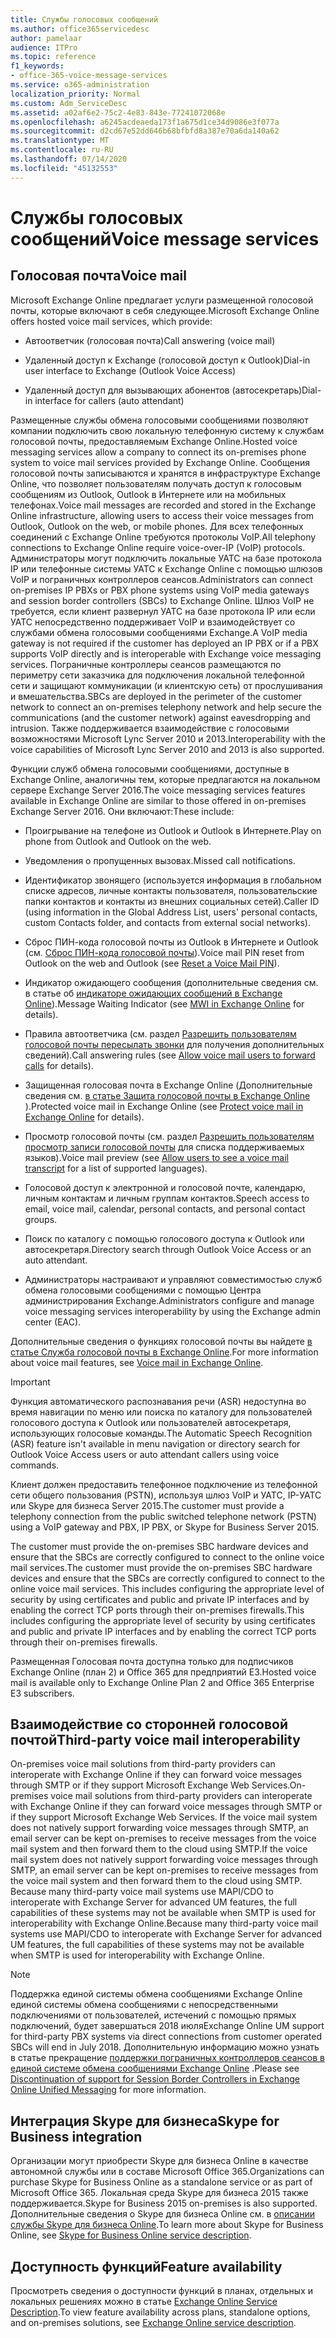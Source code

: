 ```yaml
---
title: Службы голосовых сообщений
ms.author: office365servicedesc
author: pamelaar
audience: ITPro
ms.topic: reference
f1_keywords:
- office-365-voice-message-services
ms.service: o365-administration
localization_priority: Normal
ms.custom: Adm_ServiceDesc
ms.assetid: a02af6e2-75c2-4e83-843e-77241072068e
ms.openlocfilehash: a6245acdeaeda173f1a675d1ce34d9086e3f077a
ms.sourcegitcommit: d2cd67e52dd646b68bfbfd8a387e70a6da140a62
ms.translationtype: MT
ms.contentlocale: ru-RU
ms.lasthandoff: 07/14/2020
ms.locfileid: "45132553"
---
```

# <a name="voice-message-services"></a><span data-ttu-id="6ee56-102">Службы голосовых сообщений</span><span class="sxs-lookup"><span data-stu-id="6ee56-102">Voice message services</span></span>

## <a name="voice-mail"></a><span data-ttu-id="6ee56-103">Голосовая почта</span><span class="sxs-lookup"><span data-stu-id="6ee56-103">Voice mail</span></span>

<span data-ttu-id="6ee56-104">Microsoft Exchange Online предлагает услуги размещенной голосовой почты, которые включают в себя следующее.</span><span class="sxs-lookup"><span data-stu-id="6ee56-104">Microsoft Exchange Online offers hosted voice mail services, which provide:</span></span>
  
- <span data-ttu-id="6ee56-105">Автоответчик (голосовая почта)</span><span class="sxs-lookup"><span data-stu-id="6ee56-105">Call answering (voice mail)</span></span>
    
- <span data-ttu-id="6ee56-106">Удаленный доступ к Exchange (голосовой доступ к Outlook)</span><span class="sxs-lookup"><span data-stu-id="6ee56-106">Dial-in user interface to Exchange (Outlook Voice Access)</span></span>
    
- <span data-ttu-id="6ee56-107">Удаленный доступ для вызывающих абонентов (автосекретарь)</span><span class="sxs-lookup"><span data-stu-id="6ee56-107">Dial-in interface for callers (auto attendant)</span></span>
    
<span data-ttu-id="6ee56-108">Размещенные службы обмена голосовыми сообщениями позволяют компании подключить свою локальную телефонную систему к службам голосовой почты, предоставляемым Exchange Online.</span><span class="sxs-lookup"><span data-stu-id="6ee56-108">Hosted voice messaging services allow a company to connect its on-premises phone system to voice mail services provided by Exchange Online.</span></span> <span data-ttu-id="6ee56-109">Сообщения голосовой почты записываются и хранятся в инфраструктуре Exchange Online, что позволяет пользователям получать доступ к голосовым сообщениям из Outlook, Outlook в Интернете или на мобильных телефонах.</span><span class="sxs-lookup"><span data-stu-id="6ee56-109">Voice mail messages are recorded and stored in the Exchange Online infrastructure, allowing users to access their voice messages from Outlook, Outlook on the web, or mobile phones.</span></span> <span data-ttu-id="6ee56-110">Для всех телефонных соединений с Exchange Online требуются протоколы VoIP.</span><span class="sxs-lookup"><span data-stu-id="6ee56-110">All telephony connections to Exchange Online require voice-over-IP (VoIP) protocols.</span></span> <span data-ttu-id="6ee56-111">Администраторы могут подключить локальные УАТС на базе протокола IP или телефонные системы УАТС к Exchange Online с помощью шлюзов VoIP и пограничных контроллеров сеансов.</span><span class="sxs-lookup"><span data-stu-id="6ee56-111">Administrators can connect on-premises IP PBXs or PBX phone systems using VoIP media gateways and session border controllers (SBCs) to Exchange Online.</span></span> <span data-ttu-id="6ee56-112">Шлюз VoIP не требуется, если клиент развернул УАТС на базе протокола IP или если УАТС непосредственно поддерживает VoIP и взаимодействует со службами обмена голосовыми сообщениями Exchange.</span><span class="sxs-lookup"><span data-stu-id="6ee56-112">A VoIP media gateway is not required if the customer has deployed an IP PBX or if a PBX supports VoIP directly and is interoperable with Exchange voice messaging services.</span></span> <span data-ttu-id="6ee56-113">Пограничные контроллеры сеансов размещаются по периметру сети заказчика для подключения локальной телефонной сети и защищают коммуникации (и клиентскую сеть) от прослушивания и вмешательства.</span><span class="sxs-lookup"><span data-stu-id="6ee56-113">SBCs are deployed in the perimeter of the customer network to connect an on-premises telephony network and help secure the communications (and the customer network) against eavesdropping and intrusion.</span></span> <span data-ttu-id="6ee56-114">Также поддерживается взаимодействие с голосовыми возможностями Microsoft Lync Server 2010 и 2013.</span><span class="sxs-lookup"><span data-stu-id="6ee56-114">Interoperability with the voice capabilities of Microsoft Lync Server 2010 and 2013 is also supported.</span></span>
  
<span data-ttu-id="6ee56-115">Функции служб обмена голосовыми сообщениями, доступные в Exchange Online, аналогичны тем, которые предлагаются на локальном сервере Exchange Server 2016.</span><span class="sxs-lookup"><span data-stu-id="6ee56-115">The voice messaging services features available in Exchange Online are similar to those offered in on-premises Exchange Server 2016.</span></span> <span data-ttu-id="6ee56-116">Они включают:</span><span class="sxs-lookup"><span data-stu-id="6ee56-116">These include:</span></span>
  
- <span data-ttu-id="6ee56-117">Проигрывание на телефоне из Outlook и Outlook в Интернете.</span><span class="sxs-lookup"><span data-stu-id="6ee56-117">Play on phone from Outlook and Outlook on the web.</span></span>
    
- <span data-ttu-id="6ee56-118">Уведомления о пропущенных вызовах.</span><span class="sxs-lookup"><span data-stu-id="6ee56-118">Missed call notifications.</span></span>
    
- <span data-ttu-id="6ee56-119">Идентификатор звонящего (используется информация в глобальном списке адресов, личные контакты пользователя, пользовательские папки контактов и контакты из внешних социальных сетей).</span><span class="sxs-lookup"><span data-stu-id="6ee56-119">Caller ID (using information in the Global Address List, users' personal contacts, custom Contacts folder, and contacts from external social networks).</span></span>
    
- <span data-ttu-id="6ee56-120">Сброс ПИН-кода голосовой почты из Outlook в Интернете и Outlook (см. [Сброс ПИН-кода голосовой почты](https://go.microsoft.com/fwlink/p/?LinkId=286328)).</span><span class="sxs-lookup"><span data-stu-id="6ee56-120">Voice mail PIN reset from Outlook on the web and Outlook (see [Reset a Voice Mail PIN](https://go.microsoft.com/fwlink/p/?LinkId=286328)).</span></span>
    
- <span data-ttu-id="6ee56-121">Индикатор ожидающего сообщения (дополнительные сведения см. в статье об [индикаторе ожидающих сообщений в Exchange Online](https://go.microsoft.com/fwlink/p/?LinkId=271794)).</span><span class="sxs-lookup"><span data-stu-id="6ee56-121">Message Waiting Indicator (see [MWI in Exchange Online](https://go.microsoft.com/fwlink/p/?LinkId=271794) for details).</span></span> 
    
- <span data-ttu-id="6ee56-122">Правила автоответчика (см. раздел [Разрешить пользователям голосовой почты пересылать звонки](https://go.microsoft.com/fwlink/p/?LinkId=271795) для получения дополнительных сведений).</span><span class="sxs-lookup"><span data-stu-id="6ee56-122">Call answering rules (see [Allow voice mail users to forward calls](https://go.microsoft.com/fwlink/p/?LinkId=271795) for details).</span></span>
    
- <span data-ttu-id="6ee56-123">Защищенная голосовая почта в Exchange Online (Дополнительные сведения см. [в статье Защита голосовой почты в Exchange Online](https://go.microsoft.com/fwlink/p/?LinkId=271796) ).</span><span class="sxs-lookup"><span data-stu-id="6ee56-123">Protected voice mail in Exchange Online (see [Protect voice mail in Exchange Online](https://go.microsoft.com/fwlink/p/?LinkId=271796) for details).</span></span>
    
- <span data-ttu-id="6ee56-124">Просмотр голосовой почты (см. раздел [Разрешить пользователям просмотр записи голосовой почты](https://go.microsoft.com/fwlink/p/?LinkId=271797) для списка поддерживаемых языков).</span><span class="sxs-lookup"><span data-stu-id="6ee56-124">Voice mail preview (see [Allow users to see a voice mail transcript](https://go.microsoft.com/fwlink/p/?LinkId=271797) for a list of supported languages).</span></span>
    
- <span data-ttu-id="6ee56-125">Голосовой доступ к электронной и голосовой почте, календарю, личным контактам и личным группам контактов.</span><span class="sxs-lookup"><span data-stu-id="6ee56-125">Speech access to email, voice mail, calendar, personal contacts, and personal contact groups.</span></span>
    
- <span data-ttu-id="6ee56-126">Поиск по каталогу с помощью голосового доступа к Outlook или автосекретаря.</span><span class="sxs-lookup"><span data-stu-id="6ee56-126">Directory search through Outlook Voice Access or an auto attendant.</span></span>
    
- <span data-ttu-id="6ee56-127">Администраторы настраивают и управляют совместимостью служб обмена голосовыми сообщениями с помощью Центра администрирования Exchange.</span><span class="sxs-lookup"><span data-stu-id="6ee56-127">Administrators configure and manage voice messaging services interoperability by using the Exchange admin center (EAC).</span></span>
    
<span data-ttu-id="6ee56-128">Дополнительные сведения о функциях голосовой почты вы найдете [в статье Служба голосовой почты в Exchange Online](https://go.microsoft.com/fwlink/p/?LinkId=271798).</span><span class="sxs-lookup"><span data-stu-id="6ee56-128">For more information about voice mail features, see [Voice mail in Exchange Online](https://go.microsoft.com/fwlink/p/?LinkId=271798).</span></span>
  
> [!IMPORTANT]
> <span data-ttu-id="6ee56-129">Функция автоматического распознавания речи (ASR) недоступна во время навигации по меню или поиска по каталогу для пользователей голосового доступа к Outlook или пользователей автосекретаря, использующих голосовые команды.</span><span class="sxs-lookup"><span data-stu-id="6ee56-129">The Automatic Speech Recognition (ASR) feature isn't available in menu navigation or directory search for Outlook Voice Access users or auto attendant callers using voice commands.</span></span> 
>
> <span data-ttu-id="6ee56-130">Клиент должен предоставить телефонное подключение из телефонной сети общего пользования (PSTN), используя шлюз VoIP и УАТС, IP-УАТС или Skype для бизнеса Server 2015.</span><span class="sxs-lookup"><span data-stu-id="6ee56-130">The customer must provide a telephony connection from the public switched telephone network (PSTN) using a VoIP gateway and PBX, IP PBX, or Skype for Business Server 2015.</span></span> 
>
> <span data-ttu-id="6ee56-131">The customer must provide the on-premises SBC hardware devices and ensure that the SBCs are correctly configured to connect to the online voice mail services.</span><span class="sxs-lookup"><span data-stu-id="6ee56-131">The customer must provide the on-premises SBC hardware devices and ensure that the SBCs are correctly configured to connect to the online voice mail services.</span></span> <span data-ttu-id="6ee56-132">This includes configuring the appropriate level of security by using certificates and public and private IP interfaces and by enabling the correct TCP ports through their on-premises firewalls.</span><span class="sxs-lookup"><span data-stu-id="6ee56-132">This includes configuring the appropriate level of security by using certificates and public and private IP interfaces and by enabling the correct TCP ports through their on-premises firewalls.</span></span> 
>
> <span data-ttu-id="6ee56-133">Размещенная Голосовая почта доступна только для подписчиков Exchange Online (план 2) и Office 365 для предприятий E3.</span><span class="sxs-lookup"><span data-stu-id="6ee56-133">Hosted voice mail is available only to Exchange Online Plan 2 and Office 365 Enterprise E3 subscribers.</span></span> 
  
## <a name="third-party-voice-mail-interoperability"></a><span data-ttu-id="6ee56-134">Взаимодействие со сторонней голосовой почтой</span><span class="sxs-lookup"><span data-stu-id="6ee56-134">Third-party voice mail interoperability</span></span>

<span data-ttu-id="6ee56-135">On-premises voice mail solutions from third-party providers can interoperate with Exchange Online if they can forward voice messages through SMTP or if they support Microsoft Exchange Web Services.</span><span class="sxs-lookup"><span data-stu-id="6ee56-135">On-premises voice mail solutions from third-party providers can interoperate with Exchange Online if they can forward voice messages through SMTP or if they support Microsoft Exchange Web Services.</span></span> <span data-ttu-id="6ee56-136">If the voice mail system does not natively support forwarding voice messages through SMTP, an email server can be kept on-premises to receive messages from the voice mail system and then forward them to the cloud using SMTP.</span><span class="sxs-lookup"><span data-stu-id="6ee56-136">If the voice mail system does not natively support forwarding voice messages through SMTP, an email server can be kept on-premises to receive messages from the voice mail system and then forward them to the cloud using SMTP.</span></span> <span data-ttu-id="6ee56-137">Because many third-party voice mail systems use MAPI/CDO to interoperate with Exchange Server for advanced UM features, the full capabilities of these systems may not be available when SMTP is used for interoperability with Exchange Online.</span><span class="sxs-lookup"><span data-stu-id="6ee56-137">Because many third-party voice mail systems use MAPI/CDO to interoperate with Exchange Server for advanced UM features, the full capabilities of these systems may not be available when SMTP is used for interoperability with Exchange Online.</span></span>
  
> [!NOTE]
> <span data-ttu-id="6ee56-138">Поддержка единой системы обмена сообщениями Exchange Online единой системы обмена сообщениями с непосредственными подключениями от пользователей, истечений с помощью прямых подключений, будет завершаться 2018 июля</span><span class="sxs-lookup"><span data-stu-id="6ee56-138">Exchange Online UM support for third-party PBX systems via direct connections from customer operated SBCs will end in July 2018.</span></span> <span data-ttu-id="6ee56-139">Дополнительную информацию можно узнать в статье прекращение [поддержки пограничных контроллеров сеансов в единой системе обмена сообщениями Exchange Online](https://techcommunity.microsoft.com/t5/Exchange-Team-Blog/Discontinuation-of-support-for-Session-Border-Controllers-in/ba-p/607117) .</span><span class="sxs-lookup"><span data-stu-id="6ee56-139">Please see [Discontinuation of support for Session Border Controllers in Exchange Online Unified Messaging](https://techcommunity.microsoft.com/t5/Exchange-Team-Blog/Discontinuation-of-support-for-Session-Border-Controllers-in/ba-p/607117) for more information.</span></span> 
  
## <a name="skype-for-business-integration"></a><span data-ttu-id="6ee56-140">Интеграция Skype для бизнеса</span><span class="sxs-lookup"><span data-stu-id="6ee56-140">Skype for Business integration</span></span>

<span data-ttu-id="6ee56-141">Организации могут приобрести Skype для бизнеса Online в качестве автономной службы или в составе Microsoft Office 365.</span><span class="sxs-lookup"><span data-stu-id="6ee56-141">Organizations can purchase Skype for Business Online as a standalone service or as part of Microsoft Office 365.</span></span> <span data-ttu-id="6ee56-142">Локальная среда Skype для бизнеса 2015 также поддерживается.</span><span class="sxs-lookup"><span data-stu-id="6ee56-142">Skype for Business 2015 on-premises is also supported.</span></span> <span data-ttu-id="6ee56-143">Дополнительные сведения о Skype для бизнеса Online см. в [описании службы Skype для бизнеса Online](../skype-for-business-online-service-description/skype-for-business-online-service-description.md).</span><span class="sxs-lookup"><span data-stu-id="6ee56-143">To learn more about Skype for Business Online, see [Skype for Business Online service description](../skype-for-business-online-service-description/skype-for-business-online-service-description.md).</span></span>
  
## <a name="feature-availability"></a><span data-ttu-id="6ee56-144">Доступность функций</span><span class="sxs-lookup"><span data-stu-id="6ee56-144">Feature availability</span></span>

<span data-ttu-id="6ee56-145">Просмотреть сведения о доступности функций в планах, отдельных и локальных решениях можно в статье [Exchange Online Service Description](exchange-online-service-description.md).</span><span class="sxs-lookup"><span data-stu-id="6ee56-145">To view feature availability across plans, standalone options, and on-premises solutions, see [Exchange Online service description](exchange-online-service-description.md).</span></span>
  


